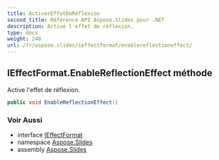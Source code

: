 ```yaml
---
title: ActiverEffetDeRéflexion
second_title: Référence API Aspose.Slides pour .NET
description: Active l'effet de réflexion.
type: docs
weight: 240
url: /fr/aspose.slides/ieffectformat/enablereflectioneffect/
---
```


## IEffectFormat.EnableReflectionEffect méthode

Active l'effet de réflexion.

```csharp
public void EnableReflectionEffect()
```

### Voir Aussi

* interface [IEffectFormat](../../ieffectformat)
* namespace [Aspose.Slides](../../ieffectformat)
* assembly [Aspose.Slides](../../../)

<!-- DO NOT EDIT: généré par xmldocmd pour Aspose.Slides.dll -->
